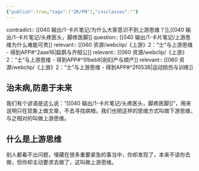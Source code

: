 ```yaml
---
{"publish":true,"tags":["ZK/PN"],"cssclasses":""}
---
```


contradict:: [[040 输出/1-卡片笔记/为什么大家意识不到上游思维？]],[[040 输出/1-卡片笔记/头疼医头，脚疼医脚]]
question:: [[040 输出/1-卡片笔记/上游思维为什么难能可贵]]
relevant:: [[060 资源/webclip/《上游》2：“士”与上游思维 - 得到APP#^2aae16\|扁鹊与齐桓公]]
relevant:: [[060 资源/webclip/《上游》2：“士”与上游思维 - 得到APP#^5fbeb8\|剖妇产与顺产]]
relevant:: [[060 资源/webclip/《上游》2：“士”与上游思维 - 得到APP#^2f0538\|运动损伤与训练]]
## 治未病,防患于未来 
我们有个谚语是这么说：“[[040 输出/1-卡片笔记/头疼医头，脚疼医脚]]”，用来说明只在现象上做文章，不去寻找病根。我们也把这样的思维方式叫做下游思维，与之相对的叫做上游思维。

## 什么是上游思维
别人都看不出问题，埋藏在很多重要紧急的事当中，你却发现了，本来不该你去做，但你却主动要求去做了，这叫做上游思维。
